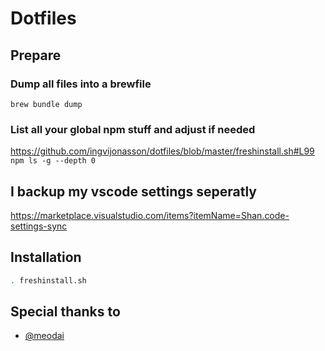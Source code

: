 # Dotfiles

## Prepare

### Dump all files into a brewfile
`brew bundle dump`

### List all your global npm stuff and adjust if needed
https://github.com/ingvijonasson/dotfiles/blob/master/freshinstall.sh#L99
`npm ls -g --depth 0`

## I backup my vscode settings seperatly
https://marketplace.visualstudio.com/items?itemName=Shan.code-settings-sync

## Installation
```bash
. freshinstall.sh
```

## Special thanks to
- [@meodai](https://github.com/meodai)
